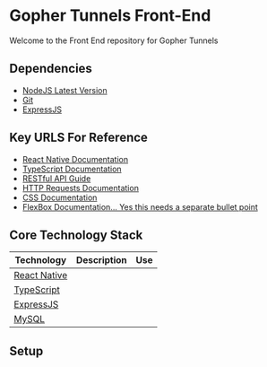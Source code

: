 # Gopher Tunnels Front-End
  Welcome to the Front End repository for Gopher Tunnels
## Dependencies
  * [NodeJS Latest Version](https://nodejs.org/en)
  * [Git](https://git-scm.com/downloads)
  * [ExpressJS](https://expressjs.com/en/starter/installing.html)
## Key URLS For Reference
  * [React Native Documentation](https://reactnative.dev/docs/tutorial)
  * [TypeScript Documentation](https://www.typescriptlang.org/docs/)
  * [RESTful API Guide](https://www.ibm.com/topics/rest-apis#:~:text=the%20next%20step-,What%20is%20a%20REST%20API%3F,representational%20state%20transfer%20architectural%20style)
  * [HTTP Requests Documentation](https://developer.mozilla.org/en-US/docs/Web/HTTP/Methods)
  * [CSS Documentation](https://developer.mozilla.org/en-US/docs/Web/CSS)
  * [FlexBox Documentation... Yes this needs a separate bullet point](https://developer.mozilla.org/en-US/docs/Web/CSS/CSS_flexible_box_layout/Basic_concepts_of_flexbox)

## Core Technology Stack
| Technology | Description | Use |
| -- | -- | -- |
| [React Native]() |  | | 
| [TypeScript]() |  | | 
| [ExpressJS]() |  | | 
| [MySQL]() |  | | 

## Setup
